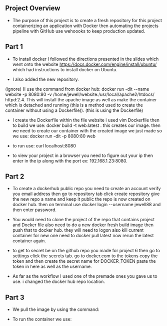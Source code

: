 ## Project Overview 

* The purpose of this project is to create a fresh repository for this 
project containerizing an application with Docker then automating the 
projects pipeline with GitHub use wehoooks to keep production updated.

## Part 1

* To install docker I followed the directions presented in the slides which went onto the website https://docs.docker.com/engine/install/ubuntu/ which had instructions to install docker on Ubuntu. 

* I also added the new repository.

 (ignore) (I use the command from docker hub: docker run -dit --name website -p 8080:80 -v /home/jewell/website:/usr/local/apache2/htdocs/ httpd:2.4. This will install the apache image as well as make the container which is detached and running (this is a method used to create the container without using a Dockerfile)). (this is using the Dockerfile) 

* I create the Dockerfile within the file website i used vim Dockerfile then to build we use: docker build -t web:latest . this creates our image. then we need to create our container with the created image we just made so we use: docker run -dit -p 8080:80 web
 
* to run use: curl localhost:8080

* to view your project in a browser you need to figure out your ip then enter in the ip along with the port ex: 192.168.1.23:8080. 

## Part 2 

* To create a dockerhub public repo you need to create an account verify you email address then go to repository tab click create repository give the new repo a name and keep it public the repo is now created on docker hub. then on terminal use docker login --username jewell88 and then enter password.

* You would need to clone the project of the repo that contains project and Docker file also need to do a new docker fresh build image then push that to docker hub. they will need to logon also kill current container for new one need to docker pull latest now rerun the latest container again.

* to get to secret be on the github repo you made for project 6 then go to settings click the secrets tab. go to docker.com to the tokens copy the token and then create the secret name for DOCKER_TOKEN paste the token in here as well as the username.

* As far as the workflow I used one of the premade ones you gave us to use. i changed the docker hub repo location.

## Part 3

* We pull the image by using the command: 

* To run the container we use:
